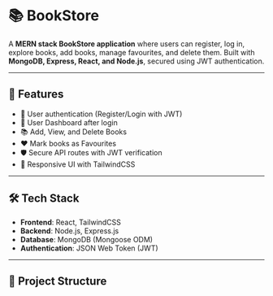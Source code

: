# 📚 BookStore

A **MERN stack BookStore application** where users can register, log in, explore books, add books, manage favourites, and delete them. Built with **MongoDB, Express, React, and Node.js**, secured using JWT authentication.

---

## 🚀 Features
- 🔑 User authentication (Register/Login with JWT)
- 👤 User Dashboard after login
- 📚 Add, View, and Delete Books
- ❤️ Mark books as Favourites
- 🛡️ Secure API routes with JWT verification
- 🎨 Responsive UI with TailwindCSS

---

## 🛠️ Tech Stack
- **Frontend**: React, TailwindCSS
- **Backend**: Node.js, Express.js
- **Database**: MongoDB (Mongoose ODM)
- **Authentication**: JSON Web Token (JWT)

---

## 📂 Project Structure
